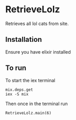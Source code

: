 # RetrieveLolz
Retrieves all lol cats from site.


## Installation
Ensure you have elixir installed

## To run
To start the iex terminal
```
mix.deps.get
iex -S mix
```

Then once in the terminal run
```
RetrieveLolz.main(6)
```
